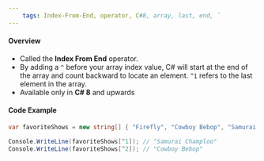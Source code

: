 ```yaml
---
	tags: Index-From-End, operator, C#8, array, last, end, ˆ
---
```


#### Overview
- Called the **Index From End** operator.
- By adding a `^` before your array index value, C# will start at the end of the array and count backward to locate an element. `^1` refers to the last element in the array.
- Available only in **C# 8** and upwards

#### Code Example
```csharp
var favoriteShows = new string[] { "Firefly", "Cowboy Bebop", "Samurai Champloo" };

Console.WriteLine(favoriteShows[^1]); // "Samurai Champloo"
Console.WriteLine(favoriteShows[^2]); // "Cowboy Bebop"
```

